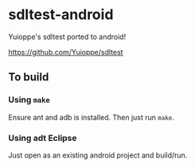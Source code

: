 sdltest-android
===============

Yuioppe's sdltest ported to android!

https://github.com/Yuioppe/sdltest


## To build

### Using `make`
Ensure ant and adb is installed.
Then just run `make`.


### Using adt Eclipse
Just open as an existing android project
and build/run.


